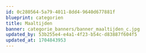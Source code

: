 ```yaml
---
id: 0c280564-5a79-4011-8dd4-9640d677881f
blueprint: categorien
title: Maaltijden
banner: categorie_banners/banner_maaltijden_c.jpg
updated_by: 53b255e4-e4a1-4f23-b54c-d83887f604f5
updated_at: 1704843953
---
```

